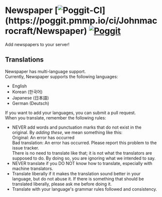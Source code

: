 # Newspaper [![Poggit-CI](https://poggit.pmmp.io/ci.badge/Johnmacrocraft/Newspaper/~)](https://poggit.pmmp.io/ci/Johnmacrocraft/Newspaper) [![Poggit](https://poggit.pmmp.io/shield.state/Newspaper)](https://poggit.pmmp.io/p/Newspaper)
Add newspapers to your server!

## Translations
Newspaper has multi-language support.<br />
Currently, Newspaper supports the following languages:
- English
- Korean (한국어)
- Japanese (日本語)
- German (Deutsch)

If you want to add your languages, you can submit a pull request.<br />
When you translate, remember the following rules:
- NEVER add words and punctuation marks that do not exist in the original. By _adding these_, we mean something like this:<br />
Original: An error has occurred<br />
Bad translation: An error has occurred. Please report this problem to the issue tracker.<br />
There is no need to translate like that; it is not what the translators are supposed to do. By doing so, you are ignoring what we intended to say.
- NEVER translate if you DO NOT know how to translate, especially with machine translators.
- Translate liberally if it makes the translation sound better in your language, but do not abuse it. If there is something that should be translated liberally, please ask me before doing it.<br />
- Translate with your language's grammar rules followed and consistency.
